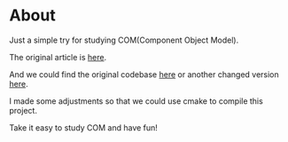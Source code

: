 # About

Just a simple try for studying COM(Component Object Model).

The original article is [here](https://www.codeguru.com/soap/step-by-step-com-tutorial/).

And we could find the original codebase [here](https://github.com/grimripper/grim_com_testing) or another changed version [here](https://github.com/HIT-Alibaba/COM-Example).

I made some adjustments so that we could use cmake to compile this project.

Take it easy to study COM and have fun!
